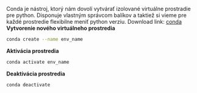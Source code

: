 Conda je nástroj, ktorý nám dovolí vytvárať izolované virtuálne prostradie pre python. Disponuje vlastným správcom balíkov a taktiež si vieme pre každé prostredie flexibilne meniť python verziu.
Download link: [conda](https://www.anaconda.com/download/success)
**Vytvorenie nového virtuálneho prostredia**
```sh
conda create --name env_name
```
**Aktivácia prostredia**
```sh
conda activate env_name
```
**Deaktivácia prostredia**
```sh
conda deactivate
```